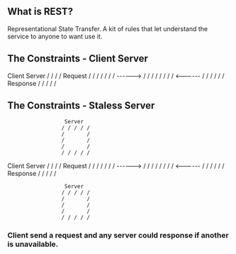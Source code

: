 ## What is REST?
Representational State Transfer.
A kit of rules that let understand the service to anyone to want use it.


## The Constraints -  Client Server


Client                Server
/ / /  /   Request    / / / / /
/      /   ------>    /       /
/      /              /       /
/      /   <------    /       /
/ / /  /   Response   / / / / /  


## The Constraints -  Staless Server

                      Server
                     / / / / /
                     /       /
                     /       /
                     /       /
                     / / / / /  

Client                Server
/ / /  /   Request    / / / / /
/      /   ------>    /       /
/      /              /       /
/      /   <------    /       /
/ / /  /   Response   / / / / /  


                      Server
                     / / / / /
                     /       /
                     /       /
                     /       /
                     / / / / /   


### Client send a request and any server could response if another is unavailable.